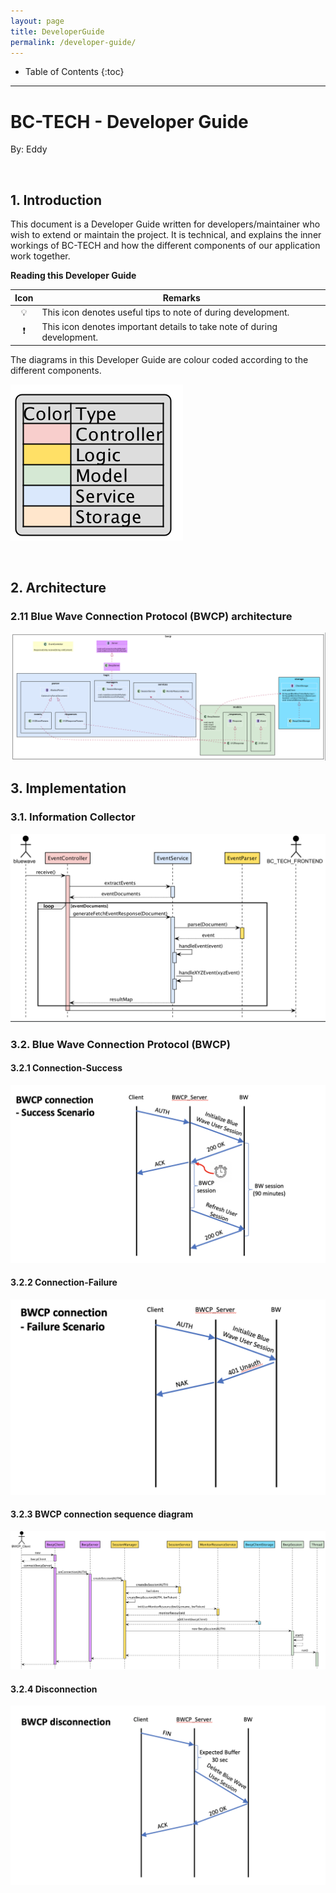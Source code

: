 ```yaml
---
layout: page
title: DeveloperGuide
permalink: /developer-guide/
---
```


* Table of Contents
{:toc}

---

<div style="page-break-after: always;"></div>

# BC-TECH - Developer Guide

By: Eddy

<p>&nbsp;</p>

## **1. Introduction**

This document is a Developer Guide written for developers/maintainer who wish to extend or maintain the project. It is technical, and explains the inner workings of BC-TECH and how the different components of our application work together.

**Reading this Developer Guide**

| Icon | Remarks                                                                 |
|:----:|-------------------------------------------------------------------------|
|   💡  | This icon denotes useful tips to note of during development.            |
|   ❗️  | This icon denotes important details to take note of during development. |

<p></p>

The diagrams in this Developer Guide are colour coded according to the different components.

<p></p>

![diagram-legend](images/legend.png)

<p>&nbsp;</p>

## **2. Architecture**

### **2.11 Blue Wave Connection Protocol (BWCP) architecture**

![BWCP-architecture](images/BWCP-architecture.png)





## **3. Implementation**

### **3.1. Information Collector**

![diagram-information-collector](images/InformationCollectorSequenceDiagram.png)

### **3.2. Blue Wave Connection Protocol (BWCP)**

#### 3.2.1 Connection-Success

![BWCP-connection-success](images/BWCP-connection-success.png)

#### 3.2.2 Connection-Failure

![BWCP-connection-failure](images/BWCP-connection-failure.png)

#### 3.2.3 BWCP connection sequence diagram

![BWCP-connection-sequence-diagram](images/BWCP-connection-sequence-diagram.png)

#### 3.2.4 Disconnection

![BWCP-disconnection](images/BWCP-disconnection.png)









